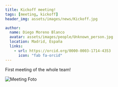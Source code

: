 ```yaml
---
title: Kickoff meeting!
tags: [meeting, kickoff]
header_img: assets/images/news/Kickoff.jpg

author:
  name: Diego Moreno Blanco
  avatar: assets/images/people/Unknown_person.jpg
  location: Madrid, España
  links:                
    - url: https://orcid.org/0000-0003-1714-4353
      icon: "fab fa-orcid"
---
```


First meeting of the whole team! 

![Meeting Foto](../../../assets/images/news/Kickoff.jpg)